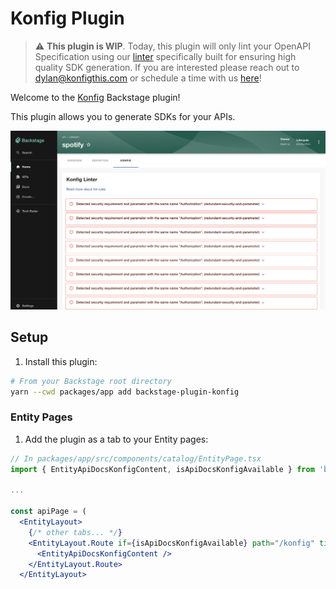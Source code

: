 # Konfig Plugin

> :warning: **This plugin is WIP**. Today, this plugin will only lint
> your OpenAPI Specification using our
> [linter](https://konfigthis.com/docs/lint-rules) specifically built for ensuring
> high quality SDK generation. If you are interested please reach out to
> dylan@konfigthis.com or schedule a time with us
> [here](https://konfigthis.com/schedule-demo)!

Welcome to the [Konfig](https://konfigthis.com) Backstage plugin!

This plugin allows you to generate SDKs for your APIs.

![Konfig](./docs/konfig.png)

## Setup

1. Install this plugin:

```bash
# From your Backstage root directory
yarn --cwd packages/app add backstage-plugin-konfig
```

### Entity Pages

1. Add the plugin as a tab to your Entity pages:

```jsx
// In packages/app/src/components/catalog/EntityPage.tsx
import { EntityApiDocsKonfigContent, isApiDocsKonfigAvailable } from 'backstage-plugin-konfig';

...

const apiPage = (
  <EntityLayout>
    {/* other tabs... */}
    <EntityLayout.Route if={isApiDocsKonfigAvailable} path="/konfig" title="Konfig">
      <EntityApiDocsKonfigContent />
    </EntityLayout.Route>
  </EntityLayout>
```
